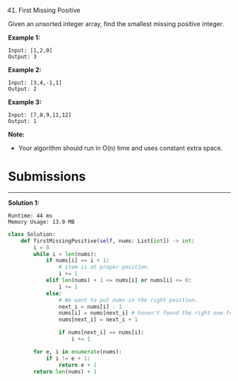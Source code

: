 41. First Missing Positive

Given an unsorted integer array, find the smallest missing positive integer.

**Example 1:**
```
Input: [1,2,0]
Output: 3
```

**Example 2:**
```
Input: [3,4,-1,1]
Output: 2
```

**Example 3:**
```
Input: [7,8,9,11,12]
Output: 1
```
**Note:**

* Your algorithm should run in O(n) time and uses constant extra space.

# Submissions
---
**Solution 1:**
```
Runtime: 44 ms
Memory Usage: 13.9 MB
```
```python
class Solution:
    def firstMissingPositive(self, nums: List[int]) -> int:
        i = 0
        while i < len(nums):
            if nums[i] == i + 1:
                # item is at proper position.
                i += 1
            elif len(nums) + 1 <= nums[i] or nums[i] <= 0:
                i += 1
            else:
                # We want to put nums in the right position.
                next_i = nums[i] - 1
                nums[i] = nums[next_i] # haven't found the right one for this yet.
                nums[next_i] = next_i + 1

                if nums[next_i] == nums[i]:
                    i += 1

        for e, i in enumerate(nums):
            if i != e + 1:
                return e + 1
        return len(nums) + 1
```